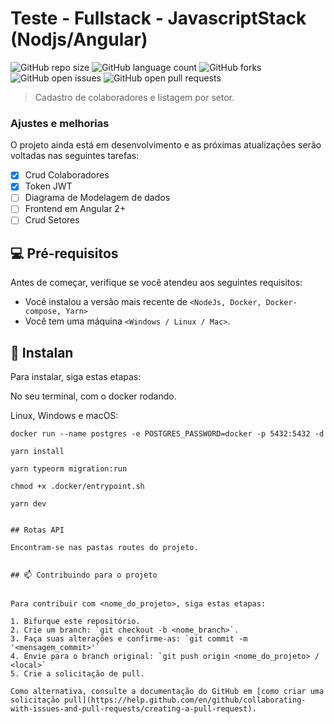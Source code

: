 # Teste - Fullstack - JavascriptStack (Nodjs/Angular)

![GitHub repo size](https://img.shields.io/github/repo-size/Emiltonn/test-fullstack-js-digi?style=for-the-badge)
![GitHub language count](https://img.shields.io/github/languages/count/Emiltonn/test-fullstack-js-digi?style=for-the-badge)
![GitHub forks](https://img.shields.io/github/forks/Emiltonn/test-fullstack-js-digi?style=for-the-badge)
![GitHub open issues](https://img.shields.io/github/issues/Emiltonn/test-fullstack-js-digi?style=for-the-badge)
![GitHub open pull requests](https://img.shields.io/github/pulls/Emiltonn/test-fullstack-js-digi?style=for-the-badge)

> Cadastro de colaboradores e listagem por setor.

### Ajustes e melhorias

O projeto ainda está em desenvolvimento e as próximas atualizações serão voltadas nas seguintes tarefas:

- [x] Crud Colaboradores
- [x] Token JWT
- [ ] Diagrama de Modelagem de dados
- [ ] Frontend em Angular 2+
- [ ] Crud Setores

## 💻 Pré-requisitos

Antes de começar, verifique se você atendeu aos seguintes requisitos:

- Você instalou a versão mais recente de `<NodeJs, Docker, Docker-compose, Yarn>`
- Você tem uma máquina `<Windows / Linux / Mac>`.

## 🚀 Instalan

Para instalar, siga estas etapas:

No seu terminal, com o docker rodando.

Linux, Windows e macOS:

```
docker run --name postgres -e POSTGRES_PASSWORD=docker -p 5432:5432 -d

```

```
yarn install
```

```
yarn typeorm migration:run
```

```
chmod +x .docker/entrypoint.sh
```

```
yarn dev

```

```

## Rotas API

Encontram-se nas pastas routes do projeto.


## 📫 Contribuindo para o projeto


Para contribuir com <nome_do_projeto>, siga estas etapas:

1. Bifurque este repositório.
2. Crie um branch: `git checkout -b <nome_branch>`.
3. Faça suas alterações e confirme-as: `git commit -m '<mensagem_commit>'`
4. Envie para o branch original: `git push origin <nome_do_projeto> / <local>`
5. Crie a solicitação de pull.

Como alternativa, consulte a documentação do GitHub em [como criar uma solicitação pull](https://help.github.com/en/github/collaborating-with-issues-and-pull-requests/creating-a-pull-request).

```
